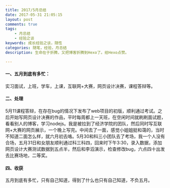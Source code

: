 ```yaml
---
title: 2017/5月总结
date: 2017-05-31 21:05:15
layout: post
comments: true
tags: 
	- 月总结
	- 经验之谈
keywords: 成长经验之谈，随性
categories: 随笔，经验，月总结 
description: 生命在于折腾，又把博客折腾到Hexo了。给Hexo点赞。

---
```

#### 一、五月到底有多忙：
实习面试，上班，学车，上课，互联网+大赛，网页设计决赛，课程答辩等。
#### 二、处理
<!--more-->
5月11课程答辩，在存在bug的情况下发布了web项目的初版，顺利通过考试。之后开始写网页设计决赛的作品，平时每周都上一天班，在空闲时间就刷刷面试题，看看别人的博客，学习nodejs。我是被拉到了经济学院的团队，然后同时写互联网+大赛的网页展示，一个晚上写完。中间去了一面，感觉小姐姐挺和蔼的，当时不知道二面怎么样，就六月初去咯。5月30和科三小团队去了考场，我一个人没有合场，五月31日和女朋友顺利通过科三科四，回来时下午3:30，录入数据，添加网页设计大赛测试数据到五点半，然后和李滔演示，检查修改bug，六点四十出发去比赛场地，二等奖。
#### 四、收获
五月到底有多忙，只有自己知道，得到了什么也只有自己知道，不负五月。

